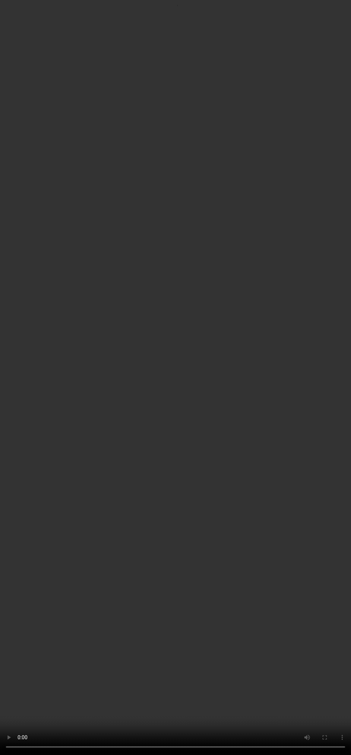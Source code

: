 
<video src="${PRIVATE_VIDEO_INTRO_1}" frameborder="0" allowfullscreen style="position: absolute; top: 0; left: 0; width: 100%; height: 100%; border: none; object-fit: cover;" controls="" controlslist="nodownload nofullscreen" style="width: 100%" />

# Crafting Effective NLQs

Crafting effective NLQs is an art where creativity meets precision. Your goal is to simulate the types of questions real-world users would ask a model. Let’s break down the process step by step to help you write strong, business-focused queries.

<img height="530" width="670" src="${PRIVATE_IMAGE_INTRO_1}" />

## 1. Understand the Database

The foundation of any good NLQ is a deep understanding of the database you're working with. Take time to explore all the tables and columns, running small queries to grasp how the data is structured and how it reflects the business's core functions. This will help you understand the nuances of the data, enabling you to craft more accurate and relevant questions.

## 2. Identify Key Business Metrics

Once you’ve familiarized yourself with the database, the next step is to list the business metrics that someone might be interested in. These metrics should align with the company’s goals. For example, if the business is an e-commerce seller, focus on key metrics like:

* Order delays
* Maximum returns
* Customer retention rates

*Avoid focusing on metrics that don't directly contribute to business insights, such as "customer names" or "maximum orders" without context.*

## 3. Frame the Right Questions

Now that you have a clear idea of the business metrics and data, it’s time to start writing questions for each metric. Here’s how you should approach framing your questions. When training a model to generate SQL queries from natural language, the goal is to create NLQs that challenge the model and push it to learn and improve with each interaction.

To enhance the quality of your queries, incorporate the following strategies:

### 3.1 Relevance and Business Value

Ensure that your query addresses a real business problem or insight. It should be actionable and support decision-making. Additionally, verify that the query can be answered using the available data and schema.

**Example:**

:::danger
❌ **Bad:** "List all products and their sales."
:::

:::info
✅ **Good:** "What was the total revenue from our top 5 selling products last quarter?"
:::

### 3.2 Clarity and Specificity

Be clear and precise to avoid multiple interpretations. Replace vague terms like "compare" or "analyze" with specific operations, such as "calculate the difference between" or "determine which is greater." Your question should be straightforward and easy to understand.

**Example:**

:::danger
❌ **Bad:** "Compare order values in different cities."
:::

:::info
✅ **Good:** "Calculate the difference in average order amount between customers in New York and Los Angeles."
:::

### 3.3 Avoid Technical References

Use business language instead of technical jargon. Refrain from mentioning specific column names or table structures, unless it involves widely known personal information like email addresses.

**Example:**

:::danger
❌ **Bad:** "Count the orders in the 'orders' table where cust\_email = 'john.doe@example.com'."
:::

:::info
✅ **Good:** "What is the total number of orders placed by the customer with email address john.doe@example.com?"
:::

### 3.4 Eliminate Ambiguity

Make sure each term in your query has a clear and singular meaning. Avoid expressions that require human interpretation and be specific about time periods, categories, or other relevant parameters.

**Example:**

:::danger
❌ **Bad:** "Which sales reps performed well recently?"
:::

:::info
✅ **Good:** "Which sales representatives exceeded their quarterly targets by more than 10% in Q2 2022?"
:::

### 3.5 Use Proper Language

Grammatical accuracy and clear sentence structure are crucial for a good NLQ. Ensure your queries are written in complete sentences with clear subjects and actions.

**Example:**

:::danger
❌ **Bad:** "Whats the avg time btw 1st n 2nd purchase of customer?"
:::

:::info
✅ **Good:** "What is the average duration between a customer's first and second purchase?"
:::

### 3.6 Ensure Queryability

Your NLQ should translate into a SQL query that can be executed. Avoid pseudocode or overly technical terms and ensure the language is intuitive.

**Example:**

:::danger
❌ **Bad:** "SELECT TOP 10 customers ORDER BY purchase\_amount DESC LIMIT 6 months."
:::

:::info
✅ **Good:** "List the top 10 customers by total purchase amount in the last 6 months."
:::

### 3.7 Data Exploration

Familiarize yourself with the data tables before writing queries. Ensure the data you need to answer the query is available and accessible.

**Example:**

:::danger
❌ **Bad:** "How many customers bought stuff from different categories?"
:::

:::info
✅ **Good:** "What percentage of our active customers have made a purchase in each product category?"
:::

### 3.8 Conciseness

Keep your query concise while still ensuring clarity and completeness. Avoid unnecessary details that don’t add value.

**Example:**

:::danger
❌ **Bad:** "Calculate the growth rate of new user signups for each month in the year 2023 compared to the previous month, showing the percentage increase or decrease."
:::

:::info
✅ **Good:** "What is the month-over-month growth rate of new user signups in 2023?"
:::

### 3.9 Quantifiable Metrics

Be specific when comparing or analyzing data. Always state the exact metrics to be used and use clear terms for calculations such as "average," "total," or "percentage."

**Example:**

:::danger
❌ **Bad:** "How loyal are our new users?"
:::

:::info
✅ **Good:** "What is the 90-day retention rate for users who signed up in January 2023?"
:::

### 3.10 Review and Refine

After writing your query, review it from both a non-technical user and a SQL writer’s perspective. Revise any parts that could be ambiguous or unclear.

**Example:**

:::danger
❌ **Original:** "Which products are popular among young customers?"
:::

:::info
✅ **Refined:** "Which 5 products have the highest sales volume among customers aged 18-25 in the last 3 months?"
:::